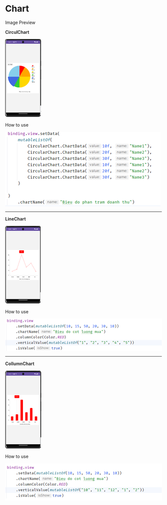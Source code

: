 # Chart
<p>Image Preview</p>
<p style="font-weight: 600;">CirculChart</p>
<img style="height:250px;" src="https://github.com/Dong0610/Chart/blob/master/app/src/main/assets/img.png"/>
<p> How to use</p>
<img src="https://github.com/Dong0610/Chart/blob/master/app/src/main/assets/img_3.png"/>
<hr>
<p style="font-weight: 600;">LineChart</p>
<img style="height:250px;" src="https://github.com/Dong0610/Chart/blob/master/app/src/main/assets/img_1.png"/>
<p> How to use</p>
<img src="https://github.com/Dong0610/Chart/blob/master/app/src/main/assets/img_4.png"/>

<hr>
<p style="font-weight: 600;">CollumnChart</p>
<img style="height:250px;" src="https://github.com/Dong0610/Chart/blob/master/app/src/main/assets/img_2.png"/>
<p> How to use</p>
<img src="https://github.com/Dong0610/Chart/blob/master/app/src/main/assets/img_5.png"/>

